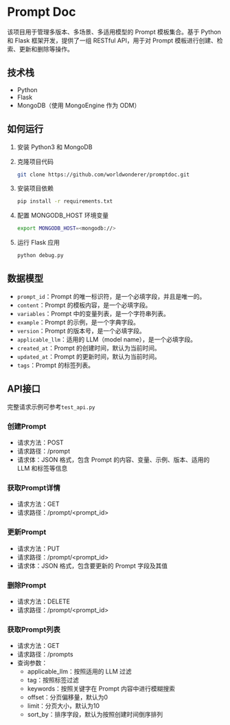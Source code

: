 # Prompt Doc

该项目用于管理多版本、多场景、多适用模型的 Prompt 模板集合。基于 Python 和 Flask 框架开发，提供了一组 RESTful API，用于对 Prompt 模板进行创建、检索、更新和删除等操作。

## 技术栈

- Python
- Flask
- MongoDB（使用 MongoEngine 作为 ODM）

## 如何运行

1. 安装 Python3 和 MongoDB

2. 克隆项目代码
    ```bash
   git clone https://github.com/worldwonderer/promptdoc.git
    ```

3. 安装项目依赖
   ```bash
   pip install -r requirements.txt
   ```

4. 配置 MONGODB_HOST 环境变量
   ```bash
   export MONGODB_HOST=<mongodb://>
   ```

5. 运行 Flask 应用
   ```bash
   python debug.py
   ```

## 数据模型
- `prompt_id`：Prompt 的唯一标识符，是一个必填字段，并且是唯一的。
- `content`：Prompt 的模板内容，是一个必填字段。
- `variables`：Prompt 中的变量列表，是一个字符串列表。
- `example`：Prompt 的示例，是一个字典字段。
- `version`：Prompt 的版本号，是一个必填字段。
- `applicable_llm`：适用的 LLM（model name），是一个必填字段。
- `created_at`：Prompt 的创建时间，默认为当前时间。
- `updated_at`：Prompt 的更新时间，默认为当前时间。
- `tags`：Prompt 的标签列表。

## API接口

完整请求示例可参考`test_api.py`

### 创建Prompt

- 请求方法：POST
- 请求路径：/prompt
- 请求体：JSON 格式，包含 Prompt 的内容、变量、示例、版本、适用的 LLM 和标签等信息

### 获取Prompt详情

- 请求方法：GET
- 请求路径：/prompt/<prompt_id>

### 更新Prompt

- 请求方法：PUT
- 请求路径：/prompt/<prompt_id>
- 请求体：JSON 格式，包含要更新的 Prompt 字段及其值

### 删除Prompt

- 请求方法：DELETE
- 请求路径：/prompt/<prompt_id>

### 获取Prompt列表

- 请求方法：GET
- 请求路径：/prompts
- 查询参数：
  - applicable_llm：按照适用的 LLM 过滤
  - tag：按照标签过滤
  - keywords：按照关键字在 Prompt 内容中进行模糊搜索
  - offset：分页偏移量，默认为0
  - limit：分页大小，默认为10
  - sort_by：排序字段，默认为按照创建时间倒序排列

